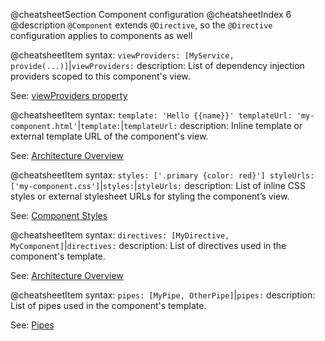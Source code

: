 @cheatsheetSection
Component configuration
@cheatsheetIndex 6
@description
`@Component` extends `@Directive`,
so the `@Directive` configuration applies to components as well

@cheatsheetItem
syntax:
`viewProviders: [MyService, provide(...)]`|`viewProviders:`
description:
List of dependency injection providers scoped to this component's view.

See: [viewProviders property](/angular/api/angular2.core/Component/viewProviders)


@cheatsheetItem
syntax:
`template: 'Hello {{name}}'
templateUrl: 'my-component.html'`|`template:`|`templateUrl:`
description:
Inline template or external template URL of the component's view.

See: [Architecture Overview](/angular/guide/architecture)


@cheatsheetItem
syntax:
`styles: ['.primary {color: red}']
styleUrls: ['my-component.css']`|`styles:`|`styleUrls:`
description:
List of inline CSS styles or external stylesheet URLs for styling the component’s view.

See: [Component Styles](/angular/guide/component-styles)


@cheatsheetItem
syntax:
`directives: [MyDirective, MyComponent]`|`directives:`
description:
List of directives used in the component's template.

See: [Architecture Overview](/angular/guide/architecture)


@cheatsheetItem
syntax:
`pipes: [MyPipe, OtherPipe]`|`pipes:`
description:
List of pipes used in the component's template.

See: [Pipes](/angular/guide/pipes)
